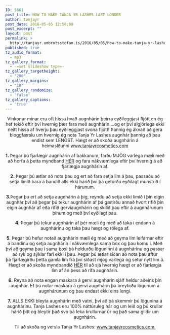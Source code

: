 ```yaml
---
ID: 5661
post_title: HOW TO MAKE TANJA YR LASHES LAST LONGER
author: tanjayr
post_date: 2016-05-05 12:56:00
post_excerpt: ""
layout: post
permalink: >
  http://tanjayr.umbrotsstofan.is/2016/05/05/how-to-make-tanja-yr-lashes-last-longer/
published: true
tz_audio_format:
  - mp3
tz_gallery_format:
  - -=set slideshow type=-
tz_gallery_targetheight:
  - "200"
tz_gallery_margins:
  - "10"
tz_gallery_randomize:
  - 'false'
tz_gallery_captions:
  - 'true'
---
```

<p style="text-align: center;">Vinkonur mínar eru oft hissa hvað augnhárin þeirra eyðileggjast fljótt en ég hef tekið eftir því hvernig þær fara með augnhárin….og er því algjörlega ekki neitt hissa af hverju þau eyðileggjast svona fljótt! Þannig ég ákvað að gera bloggfærslu um hvernig ég nota Tanja Yr <span class="nwe">Lashes</span> augnhár þannig að þau endist sem LENGST. Hægt er að skoða augnhárin á heimasíðunni <a href="http://www.tanjayrcosmetics.com/" target="_blank"><span class="nwe">www.tanjayrcosmetics.com</span></a></p>
<p style="text-align: center;"><strong>1.</strong> Þegar þú fjarlægir augnhárin af bakkanum, farðu MJÖG varlega mæli með að horfa á þetta myndband <a href="https://www.youtube.com/watch?v=2qSU8UDvpmc" target="_blank">HÉR</a> og fara nákvæmlega eftir því hvernig á að fjarlægja augnhárin af.</p>
<p style="text-align: center;"><strong>2.</strong> Þegar þú ætlar að nota þau og ert að fara setja lím á þau, passaðu að setja límið bara á bandið alls ekki hárið því þá geturðu eyðilagt munstrið í hárunum.</p>
<p style="text-align: center;"><strong><span class="nwe">3.</span></strong><span class="nwe">Þegar</span> þú ert að setja augnhárin á þig, reyndu að setja ekki límið í þín eigin augnhár því að þegar þú tekur augnhárin af þá gætirðu annað hvort rifið þín eigin augnhár af eða rifið gerviaugnhárin og skilið þau eftir á augnhárunum þínum og með því eyðilagt þau.</p>
<p style="text-align: center;"><strong>4.</strong> Þegar þú tekur augnhárin af þér mæli ég með að taka í endann á augnhárinu og taka þau hægt og rólega af.</p>
<p style="text-align: center;"><strong>5.</strong> Þegar þú hefur notað augnhárin mæli ég með að geyma lím leifarnar eftir á bandinu og setja augnhárin í nákvæmlega sama box og þau komu í. Með því að geyma þau í sama boxi þá heldurðu löguninni á augnhárinu og passar að ryk og sýklar fari ekki í þau. Þegar þú ætlar síðan að nota þau aftur þá fjarlægirðu þetta gamla lím frá því síðast mjög varlega og setur nýtt lím á. Hægt er að skoða myndbandið <a href="https://www.youtube.com/watch?v=kpROIXAmgXk" target="_blank">HÉR</a> til að sjá hvernig hægt er að fjarlægja lím af án þess að rífa augnhárin.</p>
<p style="text-align: center;"><strong>6.</strong> Reyna að nota engan maskara á gervi augnhárin sjálf heldur aðeins þín augnhár. Ef þú notar maskara á gervi augnhárin þá breytirðu lögunum á augnhárunum og þau endast ekki eins lengi.</p>
<p style="text-align: center;"><strong>7.</strong> ALLS EKKI bleyta augnhárin með vatni, því að þá skemmir þú lögunina á augnhárinu. Tanja <span class="nwe">Lashes</span> eru 100% náttúruleg hár og um leið og þú krullar hárið þitt og bleytir það svo þá leka krullurnar úr og það sama gildir um augnhárin.</p>
<p style="text-align: center;">Til að skoða og versla Tanja Yr Lashes: <a href="http://www.tanjayrcosmetics.com" target="_blank">www.tanjayrcosmetics.com </a></p>